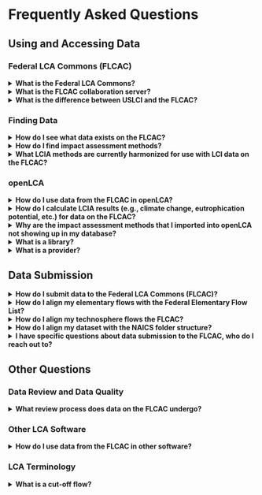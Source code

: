 # Frequently Asked Questions

## Using and Accessing Data

### Federal LCA Commons (FLCAC)
<details>
 <summary><b>What is the Federal LCA Commons?</b></summary>
 
Official definition of the Federal LCA Commons (FLCAC) can be found on the [About Us](https://www.lcacommons.gov/about-us) page of the lcacommons.gov website.

The FLCAC is a collaborative project across several agencies of the U.S. federal government intended to make life cycle inventory (LCI) data available across agencies and to the general public.
The FLCAC also looks to establish community resources and best practices for using and conducting life cycle assessments (LCA). 

- List of LCI and LCIA [repositories available on the FLCAC](https://www.lcacommons.gov/lca-collaboration/)
- Homepage for [FLCAC resources](https://github.com/FLCAC-admin/FLCAC-Curation)

</details>

<details>
 <summary><b>What is the FLCAC collaboration server?</b></summary>

The FLCAC collaboration server is a server application that allows repository owners to work together on openLCA databases and publish databases to the Federal LCA Commons. Local openLCA databases can be connected to the collaboration server and information can be transferred. More information on openLCA collaboration servers can be found [here](https://www.openlca.org/collaboration-server/).
</details>

<details>
 <summary><b>What is the difference between USLCI and the FLCAC?</b></summary>
The Federal LCA Commons (FLCAC) is a collaborative project across several agencies of the U.S. federal government intended to make life cycle inventory (LCI) data available across agencies and to the general public. The FLCAC hosts multiple LCI repositories one of which is the U.S. Life Cycle Inventory database (USLCI). USLCI is an LCI portal for datasets submitted by consulting, academia, & industry associations, the database includes several hundred process LCIs ranging from fuels combustion, transport, metals, chemicals, plastics, and glass to paper. More information on USLCI can be found [here](https://github.com/FLCAC-admin/uslci-content) and USLCI specific FAQS are available [here](https://github.com/FLCAC-admin/uslci-content/blob/dev/docs/submission_handbook/03-frequently-asked-questions.md).
 
</details>

### Finding Data
<details>
 <summary><b>How do I see what data exists on the FLCAC?</b></summary>

Data on the FLCAC can be accessed via the [FLCAC website](https://lcacommons.gov), select "Browse repositories" on the landing page, select the repository of interest, and browse the elements included in that repository by opening folders. 

You can also search for processes across all repositories via the search function in the top right, filters are available to refine your search to specific repositories and elements of repositories. Data on the FLCAC can also be explored within openLCA by downloading the data from the FLCAC and importing them into an openLCA database. You can look through the elements in the navigation pane or the search function.
</details>

<details>
 <summary><b>How do I find impact assessment methods?</b></summary>

Impact assessment methods aligned with the Federal Elementary Flow List (FEDEFL) and Federal LCA Commons data are available in two forms:
- [LCIA Methods without flows](https://www.lcacommons.gov/lcia-methods-without-flows):
These JSON-LD files do not contain the flow objects, only the characterization factors.
They can be downloaded and imported into any openLCA database.
The "No flows" versions of methods must be imported _into_ a database that contains flows, otherwise the methods will not appear in the database.
Updating a local database with new data which contains new elementary flows (e.g., importing a new process from a repository on the FLCAC) may result in new, uncharacterized flows in the database.
In these cases, the "No flows" methods should be **re-imported** to enusre that all elementary flows are charcterized.

- LCIA Methods repositories: [Repositories](https://www.lcacommons.gov/lca-collaboration/) are available for TRACI2.1 and ReCiPe which contain the methods and all relevant flow objects.
These repositories are useful for reviewing all characterization factors for flows in the FEDEFL.
They can be downloaded and imported into a user's local database.
However doing so will also import _all_ FEDEFL flows characterized by the method, often resulting in over 100,000 flow objects.

See [Life Cycle Impact Assessment Methods](LCIAmethods.md) for additional details.

</details>

<details>

 <summary><b>What LCIA methods are currently harmonized for use with LCI data on the FLCAC?</b></summary>

The LCIA methods listed in the following table are currently available on the FLCAC and have been harmonized to align with the federal elementary flow list using the [LCIAFormatter](https://github.com/USEPA/LCIAformatter).

|LCIA Data|Provider|Link|
|---|---|---|
|TRACI 2.1|US Environmental Protection Agency|[Tool for Reduction and Assessment of Chemicals and Other Environmental Impacts](https://www.epa.gov/chemical-research/tool-reduction-and-assessment-chemicals-and-other-environmental-impacts-traci)|
|ReCiPe 2016 Midpoint|National Institute for Public Health and the Environment (The Netherlands)|[LCIA: the ReCiPe Model](https://www.rivm.nl/en/life-cycle-assessment-lca/recipe)|
|ReCiPe 2016 Endpoint|National Institute for Public Health and the Environment (The Netherlands)|[LCIA: the ReCiPe Model](https://www.rivm.nl/en/life-cycle-assessment-lca/recipe)|
|ImpactWorld+ Midpoint*|International Reference Center for Life Cycle of Products, Services and Systems (CIRAIG)|[ImpactWorld+](http://www.impactworldplus.org/en/team.php)|
|ImpactWorld+ Endpoint*|International Reference Center for Life Cycle of Products, Services and Systems (CIRAIG)|[ImpactWorld+](http://www.impactworldplus.org/en/team.php)|
|IPCC GWP|Intergovernmental Panel on Climate Change (IPCC)| |
|FEDEFL Inventory Methods|US Environmental Protection Agency|[FEDEFL Inventory Methods](https://github.com/USEPA/LCIAformatter/wiki/Inventory-Methods)|

TRACI version 2.2 with updated Eutrophication Factors is currently being harmonized for compatibility with FLCAC data. 

Additional LCIA methods such as CML, Ecopoint, eco-indicator, EDIP2003, EPS, IMAGE 3, LIME, LUCAS, MEEup, ILCD and NAMEA are not currently available in a harmonized format. Flow mapping would be required to use these impact assessment methods with FLCAC data.

See [Life Cycle Impact Assessment Methods](LCIAmethods.md) for additional details.

</details>

### openLCA

<details>
 <summary><b>How do I use data from the FLCAC in openLCA?</b></summary>

Download whole repositories or repository elements (e.g., processes and flows) on the FLCAC as a JSON-LD file type (if prompted, select which version of openLCA you are working in, newer versions of openLCA are 2.0 and later). Do not unzip this file.

Then, open openLCA, create a new empty database, right click on the database, select 'import', select 'file', and navigate to the downloaded JSON-LD file in your file explorer. [YouTube video on this topic](https://www.youtube.com/watch?v=YLao5jC5b_0&list=PLmIn8Hncs7bFUOyXZNGXwG4LtdoTfLz6Q&index=3)
</details>

<details>
 <summary><b>How do I calculate LCIA results (e.g., climate change, eutrophication potential, etc.) for data on the FLCAC?</b></summary>

To calculate LCIA assessment results, your repository needs two elements: a database made up of process LCIs and an LCIA assessment method. See the questions above for information on which impact assessment methods are available. Importing impact assessment methods is done the same way as importing repositories (right click on database, select 'import', select 'file', navigate to the relevant file). If using the no-flows methods then import the methods file after importing the process database. You can verify that LCIA methods were imported by opening the 'Indicators and parameters' and checking the 'Impact assessment methods' folder.

Once your database has both processes and a method, open up the process that you would like to calculate results for, on the 'General information' tab select 'Create product system'. For most processes the default product system selections are okay. More information on these options can be found in the openLCA manual [here](https://greendelta.github.io/openLCA2-manual/prod_sys/Creating.html). Select 'Finish' and evaluate the 'Reference' section and the 'Model Graph' in your product system. Then, select 'Calculate', set the 'Allocation method' as 'As defined in process', choose your impact assessment method (if there are no options here then the LCIA methods were not imported), and use the default settings for the remaining fields. Select 'Finish' and navigate through the results tabs to view results.

There are many variations of this process to run results so please reference the [openLCA manual](https://greendelta.github.io/openLCA2-manual/how-to-use.html) for more information, the steps above provide instructions for running a basic process.

</details>

<details>
 <summary><b>Why are the impact assessment methods that I imported into openLCA not showing up in my database?</b></summary>

Two problems could be occurring:
1. Your methods did not import. To solve this issue please follow the instructions above under 'How do I calculate LCIA results for data on the FLCAC?'. If this does not solve the problem then ensure that problem 2 is not occurring and then contact the data curators at FederalLCACommons@erg.com.
2. You are using the "No flows" version of a method and imported the method package before a process database with flows. The "No flows" versions of methods must be imported _into_ a database that contains flows, otherwise the methods will not appear in the database.
</details>

<details>
 <summary><b>What is a library?</b></summary>

The library feature in openLCA 2.0 and later versions enables the use of databases together without needing to import them on top of one another. A library serves as a read only database that can easily be combined with other databases. Processes and other elements that are part of a library database are not editable but can be utilized as part of processes or product systems in the main database. 

Libraries are beneficial for the current set-up of the FLCAC as they allow for multiple distributed repositories to be self-contained, while still promoting interoperability between repositories. The connections provided by libraries benefit multiple repositories on the FLCAC. It’s important to note that libraries are currently an experimental feature in openLCA and will be updated based on user feedback and identified issues.

</details>

<details>
 <summary><b>What is a provider?</b></summary>

A provider in openLCA is the upstream process that produces a flow. Providers can be chosen in the 'Inputs/Outputs' tab in openLCA under the 'Provider' column for product and waste flows. Product and waste flows can have one or more provider, but elementary and cut-off flows do not have a provider because these flows have no upstream process producing them. It is important that data providers select the provider fields in their inventories to ensure that a flow is connected to the correct upstream process.
</details>

## Data Submission
<details>
 <summary><b>How do I submit data to the Federal LCA Commons (FLCAC)?</b></summary>

Submission processes vary for each repository, so it is recommended to reach out to the repository managers/owners to submit data or inquire about the specific data submission process.
The USLCI submission process is currently recommended as the default FLCAC submission process. The submission handbook may be found [here](https://github.com/FLCAC-admin/uslci-content/blob/dev/docs/submission_handbook/00-sub-handbook-landing.md) and a YouTube training video that covers this process is located [here](https://www.youtube.com/watch?v=jecyDLHu6OQ).
The current FLCAC-Curation repository also includes various resources for preparing your data for the FLCAC. 

Here is a brief overview of the data preparation process: 
- Map elementary flows to FEDEFL
- Map technosphere flows to those that exist in the FLCAC repositories, or create new processes that produce the desired flows. Cut-off flows can also be created if needed, but these are not recommended.
- Import the data into openLCA, this can be done before or after the mapping process.
- Align the processes and flows with the NAICS folder structure.
- Complete the metadata for each process as described in the [USLCI metadata guidance tables](https://github.com/FLCAC-admin/uslci-content/blob/dev/docs/submission_handbook/02-how-to-publish-in-the-uslci.md#metadata-guidance-tables).
- Export the processes intended for submission and submit them to the repository owner/manager.
  - If you are the repository owner/manager then you will integrate the new processes into the existing database and push it to the collaboration server.

</details>

<details>
 <summary><b>How do I align my elementary flows with the Federal Elementary Flow List?</b></summary>

All data on the Federal LCA Commons must use elementary flows that conform to the [Federal Elementary Flow List](https://cfpub.epa.gov/si/si_public_record_report.cfm?Lab=NRMRL&dirEntryId=347251).
For instructions on mapping your flows, see [here](https://github.com/USEPA/fedelemflowlist/wiki/Getting-Started-with-FEDEFL#mapping-a-dataset)
</details>

<details>
 <summary><b>How do I align my technosphere flows the FLCAC?</b></summary>

Technosphere flows (i.e., product or waste flows) that come from another database (e.g., ecoinvent, Agri-footprint, GaBi, etc.) must be mapped to technosphere flows that exist within the FLCAC repositories or new processes should be created that produce these flows. Cut-off flows may be created if neither of the previous options are possible. 

To map technosphere flows, you may either create a new process within openLCA and manually add the desired technosphere flows to your life cycle inventory (LCI) or you may use [openLCA's flow mapping function](https://www.openlca.org/flow-mapping-feature/) which allows you to apply mappings to your whole database.

</details>

<details>
 <summary><b>How do I align my dataset with the NAICS folder structure?</b></summary>

All data on the Federal LCA Commons must use the North American Industry Classification System (NAICS) folder structure [NAICS - Census Bureau](https://www.census.gov/naics/).
To align new or existing processes and flows with NAICS, import the [Commons Core database](https://www.lcacommons.gov/lca-collaboration/Federal_LCA_Commons/Fed_Commons_core_database/datasets) to add the NAICS folder structure to your openLCA database and then organize flows and processes into the relevant folders. Use the NAICS Census Bureau link above to determine the appropriate 4 digit NAICS code. 
</details>

<details>
 <summary><b>I have specific questions about data submission to the FLCAC, who do I reach out to?</b></summary>

Please submit questions to the FLCAC data curators via the [Issues page](https://github.com/FLCAC-admin/FLCAC-Curation/issues) or email us at FederalLCACommons@erg.com.
</details>

## Other Questions

### Data Review and Data Quality
<details>
 <summary><b>What review process does data on the FLCAC undergo?</b></summary>

Data posted to the FLCAC is subjected to the review process as described in process-level metadata. The FLCAC Data Curators do not perform an additional critical review of submitted data or check for ISO compliance. 

Currently, metadata fields are not consistently filled out within USLCI or all federal LCA or LCIA repositories on the FLCAC. Data users will need to assess the available metadata to ensure that utilized LCI datasets meet the data quality standards associated with their project scope. 

The FLCAC Data Curator is engaged in an ongoing task to assess data quality on the FLCAC and retroactively assign data quality scores that will help practitioners assess the sufficiency of a given dataset for their project.

Moving forward the FLCAC Data Curator will also work to ensure that metadata is consistently filled out for all new data submissions. At this time, there is no plan to retroactively update process metadata (aside from data quality scores) for data previously submitted to the FLCAC.

</details>

### Other LCA Software

<details>
 <summary><b>How do I use data from the FLCAC in other software?</b></summary>

Multiple LCA platforms outside of openLCA support repositories that are provided on the FLCAC, although not all of this data is up to date. For this reason, when using FLCAC data on other platforms please check the version or release date and compare to what is currently hosted on the [FLCAC](https://www.lcacommons.gov/lca-collaboration/). Please contact the individual software companies for more information on the repositories supported.
</details>

### LCA Terminology

<details>
 <summary><b>What is a cut-off flow?</b></summary>

A cut-off flow is a flow that is a placeholder or a dummy flow. These flows are used when no relevant flows in a database exists. It is not recommended to use these flows in your life cycle inventory if possible. In openLCA results, cut-off flows will appear in your inventory results, but will not contribute to impact category results.
</details>





